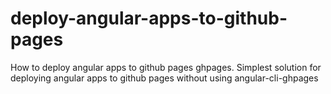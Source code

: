 # deploy-angular-apps-to-github-pages
How to deploy angular apps to github pages ghpages. Simplest solution for deploying angular apps to github pages without using angular-cli-ghpages
